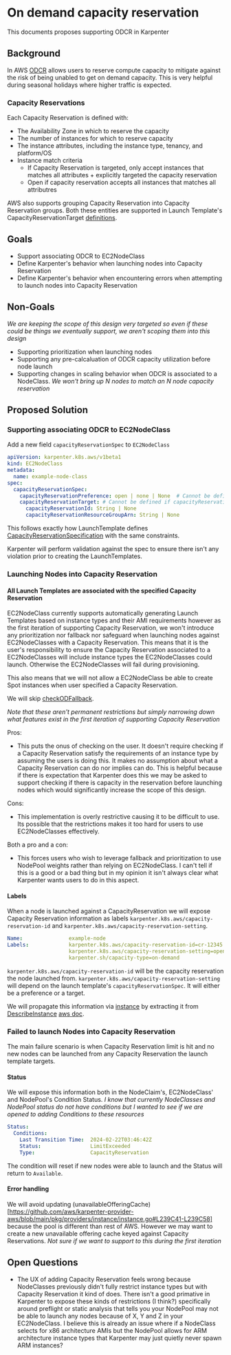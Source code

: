 # On demand capacity reservation

This documents proposes supporting ODCR in Karpenter

## Background

In AWS [ODCR](https://docs.aws.amazon.com/AWSEC2/latest/UserGuide/ec2-capacity-reservations.html) allows users to reserve compute capacity to mitigate against the risk of being 
unabled to get on demand capacity. This is very helpful during seasonal holidays where higher traffic is expected. 

### Capacity Reservations

Each Capacity Reservation is defined with:

- The Availability Zone in which to reserve the capacity
- The number of instances for which to reserve capacity
- The instance attributes, including the instance type, tenancy, and platform/OS
- Instance match criteria
  - If Capacity Reservation is targeted, only accept instances that matches all attributes + explicitly targeted the capacity reservation
  - Open if capacity reservation accepts all instances that matches all attributres

AWS also supports grouping Capacity Reservation into Capacity Reservation groups. 
Both these entities are supported in Launch Template's CapacityReservationTarget [definitions](https://docs.aws.amazon.com/AWSCloudFormation/latest/UserGuide/aws-properties-ec2-launchtemplate-capacityreservationtarget.html).

## Goals

- Support associating ODCR to EC2NodeClass
- Define Karpenter's behavior when launching nodes into Capacity Reservation
- Define Karpenter's behavior when encountering errors when attempting to launch nodes into Capacity Reservation

## Non-Goals

_We are keeping the scope of this design very targeted so even if these could be things we eventually support, we aren't scoping them into this design_
- Supporting prioritization when launching nodes 
- Supporting any pre-calcaluation of ODCR capacity utilization before node launch
- Supporting changes in scaling behavior when ODCR is associated to a NodeClass. _We won't bring up N nodes to match an N node capacity reservation_

## Proposed Solution

### Supporting associating ODCR to EC2NodeClass

Add a new field `capacityReservationSpec` to `EC2NodeClass` 
```yaml
apiVersion: karpenter.k8s.aws/v1beta1
kind: EC2NodeClass
metadata:
  name: example-node-class
spec:
  capacityReservationSpec:
    capacityReservationPreference: open | none | None  # Cannot be defined if capacityReservationTarget is specified
    capacityReservationTarget: # Cannot be defined if capacityReservationPreference is specified
      capacityReservationId: String | None
      capacityReservationResourceGroupArn: String | None
```
This follows exactly how LaunchTemplate defines [CapacityReservationSpecification](https://docs.aws.amazon.com/AWSCloudFormation/latest/UserGuide/aws-properties-ec2-launchtemplate-capacityreservationspecification.html) with the same
constraints. 

Karpenter will perform validation against the spec to ensure there isn't any violation prior to creating the LaunchTemplates.

### Launching Nodes into Capacity Reservation

#### All Launch Templates are associated with the specified Capacity Reservation

EC2NodeClass currently supports automatically generating Launch Templates based on instance types and their AMI requirements however as the first iteration of supporting Capacity Reservation, we won't introduce any prioritization nor fallback nor safeguard when launching nodes against EC2NodeClasses with a Capacity Reservation. This means that it is the
user's responsibility to ensure the Capacity Reservation associated to a EC2NodeClasses will include instance types the EC2NodeClasses could launch. Otherwise the EC2NodeClasses will fail during provisioning.

This also means that we will not allow a EC2NodeClass be able to create Spot instances when user specified a Capacity Reservation. 

We will skip [checkODFallback](https://github.com/aws/karpenter-provider-aws/blob/main/pkg/providers/instance/instance.go#L200C14-L200C29).

_Note that these aren't permanent restrictions but simply narrowing down what features exist in the first iteration of supporting Capacity Reservation_ 

Pros: 
- This puts the onus of checking on the user. It doesn't require checking if a Capacity Reservation satisfy the requirements of an instance type by assuming the users is doing this. It makes no assumption about what a Capacity Reservation can do nor implies can do. This is helpful because if there is expectation that Karpenter does this we may be asked to
support checking if there is capacity in the reservation before launching nodes which would significantly increase the scope of this design.

Cons:
- This implementation is overly restrictive causing it to be difficult to use. Its possible that the restrictions makes it too hard for users to use EC2NodeClasses effectively.

Both a pro and a con:
- This forces users who wish to leverage fallback and prioritization to use NodePool weights rather than relying on EC2NodeClass. I can't tell if this is a good or a bad thing but in my
  opinion it isn't always clear what Karpenter wants users to do in this aspect.

#### Labels

When a node is launched against a CapacityReservation we will expose Capacity Reservation
information as labels `karpenter.k8s.aws/capacity-reservation-id` and `karpenter.k8s.aws/capacity-reservation-setting`.

```yaml
Name:               example-node
Labels:             karpenter.k8s.aws/capacity-reservation-id=cr-12345
                    karpenter.k8s.aws/capacity-reservation-setting=open
                    karpenter.sh/capacity-type=on-demand
```

`karpenter.k8s.aws/capacity-reservation-id` will be the capacity reservation the node launched from. `karpenter.k8s.aws/capacity-reservation-setting` will depend on the launch template's `capacityReservationSpec`. It will either be a preference or a target.

We will propagate this information via [instance](https://github.com/aws/karpenter-provider-aws/blob/main/pkg/providers/instance/types.go#L29) by extracting it from [DescribeInstance](https://github.com/aws/karpenter-provider-aws/blob/main/pkg/batcher/describeinstances.go#L48) [aws doc]([https://docs.aws.amazon.com/sdk-for-go/api/service/ec2/#EC2.DescribeInstances](https://docs.aws.amazon.com/AWSEC2/latest/APIReference/API_CapacityReservationSpecificationResponse.html)https://docs.aws.amazon.com/AWSEC2/latest/APIReference/API_CapacityReservationSpecificationResponse.html).

### Failed to launch Nodes into Capacity Reservation

The main failure scenario is when Capacity Reservation limit is hit and no new nodes can be launched from any Capacity Reservation the launch template targets. 

#### Status

We will expose this information both in the NodeClaim's, EC2NodeClass' and NodePool's Condition Status. _I know that currently NodeClasses and NodePool status do not have conditions but I wanted to see if we are opened to adding Conditions to these resources_

```yaml
Status:
  Conditions:
    Last Transition Time:  2024-02-22T03:46:42Z
    Status:                LimitExceeded
    Type:                  CapacityReservation
```
The condition will reset if new nodes were able to launch and the Status will return to `Available`.

#### Error handling

We will avoid updating (unavailableOfferingCache)[https://github.com/aws/karpenter-provider-aws/blob/main/pkg/providers/instance/instance.go#L239C41-L239C58] because the pool is different than rest of AWS. However we may want to create a new unavailable offering cache keyed against Capacity Reservations. _Not sure if we want to support to this during the first iteration_ 

## Open Questions
- The UX of adding Capacity Reservation feels wrong because NodeClasses previously didn't fully restrict instance types but with Capacity Reservation it kind of does. There isn't a good primative in Karpenter to expose these kinds of restrictions (I think?) specifically around preflight or static analysis that tells you your NodePool may not be able to launch any nodes because of X, Y and Z in your EC2NodeClass. I believe this is already an issue where if a NodeClass selects for x86 architecture AMIs but the NodePool allows for ARM architecture instance types that Karpenter may just quietly never spawn ARM instances?
